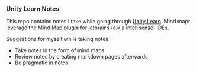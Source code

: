 ### Unity Learn Notes
This repo contains notes I take while going through [Unity Learn](https://learn.unity.com). Mind maps leverage the Mind Map plugin for jetbrains (a.k.a intellisense) IDEs.

Suggestions for myself while taking notes:
- Take notes in the form of mind maps
- Review notes by creating markdown pages afterwards
- Be pragmatic in notes
